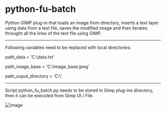 # python-fu-batch
Python GIMP plug-in that loads an image from directory, inserts a text layer using data from a text file, saves the modified image and then iterates throught all the lines of the text file using GIMP.

---


Following variables need to be replaced with local directories:

path_data = 'C:\\data.txt'

path_image_base = 'C:\\image_base.jpeg'

path_ouput_directory = 'C:\\'

---


Script python_fu_batch.py needs to be stored in Gimp plug-ins directory, then it can be executed from Gimp UI / File.

![image](https://github.com/jberaunm/python-fu-batch/assets/111096713/11c55cf0-17d1-4321-bf81-93452f4b8d29)

